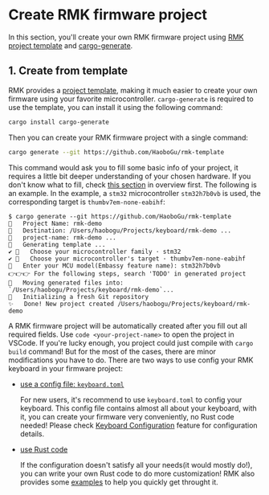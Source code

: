 # Create RMK firmware project

In this section, you'll create your own RMK firmware project
using [RMK project template](https://github.com/HaoboGu/rmk-template)
and [cargo-generate](https://github.com/cargo-generate/cargo-generate).

## 1. Create from template

RMK provides a [project template](https://github.com/HaoboGu/rmk-template), making it much easier to create your own
firmware using your favorite microcontroller. `cargo-generate` is required to use the template, you can install it using
the following command:

```bash
cargo install cargo-generate
```

Then you can create your RMK firmware project with a single command:

```bash
cargo generate --git https://github.com/HaoboGu/rmk-template
```

This command would ask you to fill some basic info of your project, it requires a little bit deeper understanding of
your chosen hardware. If you don't know what to fill, check [this section](2_setup_environment.md/#3-install-your-target) in overview first. The following is an
example. In the example, a `stm32` microcontroller `stm32h7b0vb` is used, the corresponding target
is `thumbv7em-none-eabihf`:

```shell
$ cargo generate --git https://github.com/HaoboGu/rmk-template
🤷   Project Name: rmk-demo
🔧   Destination: /Users/haobogu/Projects/keyboard/rmk-demo ...
🔧   project-name: rmk-demo ...
🔧   Generating template ...
✔ 🤷   Choose your microcontroller family · stm32
✔ 🤷   Choose your microcontroller's target · thumbv7em-none-eabihf
🤷   Enter your MCU model(Embassy feature name): stm32h7b0vb
️️👉👉👉 For the following steps, search 'TODO' in generated project
🔧   Moving generated files into: `/Users/haobogu/Projects/keyboard/rmk-demo`...
🔧   Initializing a fresh Git repository
✨   Done! New project created /Users/haobogu/Projects/keyboard/rmk-demo
```

A RMK firmware project will be automatically created after you fill out all required fields.
Use `code <your-project-name>` to open the project in VSCode. If you're lucky enough, you project could just compile with `cargo build` command!
But for the most of the cases, there are minor modifications you have to do. There are two ways to use config your RMK keyboard in your firmware project:
  - [use a config file: `keyboard.toml`](3-1_config_rmk_project_toml.md)

    For new users, it's recommend to use `keyboard.toml` to config your keyboard. This config file contains almost all about your keyboard, with it, you can create your firmware very conveniently, no Rust code needed! Please check [Keyboard Configuration](../keyboard_configuration.md) feature for configuration details.

  - [use Rust code](3-2_config_rmk_project_rust.md)

    If the configuration doesn't satisfy all your needs(it would mostly do!), you can write your own Rust code to do more customization! RMK also provides some [examples](https://github.com/HaoboGu/rmk/tree/main/examples/use_rust) to help you quickly get throught it.

